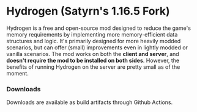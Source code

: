 # Hydrogen (Satyrn's 1.16.5 Fork)

Hydrogen is a free and open-source mod designed to reduce the game's memory requirements by implementing more
memory-efficient data structures and logic. It's primarily designed for more heavily modded scenarios, but can
offer (small) improvements even in lightly modded or vanilla scenarios. The mod works on both the **client and
server**, and **doesn't require the mod to be installed on both sides**. However, the benefits of running
Hydrogen on the server are pretty small as of the moment.

### Downloads
Downloads are available as build artifacts through Github Actions.
